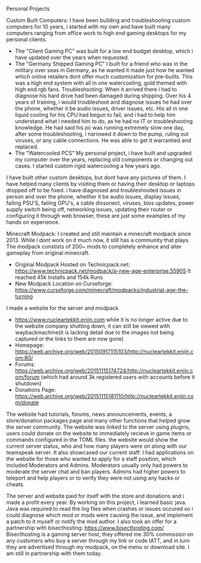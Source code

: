 Personal Projects

Custom Built Computers:
I have been building and troubleshooting custom computers for 10 years, i started with my own and have built many computers ranging from office work to high end gaming desktops for my personal clients.

- The "Client Gaming PC" was built for a low end budget desktop, which i have updated over the years when requested.
- The "Germany Shipped Gaming PC" I built for a friend who was in the military over seas in Germany, as he wanted it made just how he wanted which online retailers dont offer much customization for pre-builts.
This was a high end system with all in one watercooling, gold themed with high end rgb fans.
Troubleshooting: When it arrived there i had to diagnose his hard drive had been damaged during shipping. Over his 4 years of training, i would troubleshoot and diagnose issues he had over the phone, whether it be audio issues, driver issues, etc.
His all in one liquid cooling for his CPU had begun to fail, and i had to help him understand what i needed him to do, as he had no IT or troubleshooting knowledge.  He had said his pc was running extremely slow one day, after some troubleshooting, i narrowed it down to the pump, ruling out viruses, or any cable connections.
He was able to get it warrantied and replaced.
- The "Watercooled PCS" My personal project, i have built and upgraded my computer over the years, replacing old components or changing out cases. I started custom rigid watercooling a few years ago.

I have built other custom desktops, but dont have any pictures of them.
I have helped many clients by visiting them or having their desktop or laptops dropped off to be fixed. i have diagnosed and troubleshooted issues in person and over the phone, whether it be audio issues, display issues, failing PSU'S, failing GPU's, a cable dissonect, viruses, bios updates, power supply switch being off,
networking issues, updating their router or configuring it through web browser, these are just some examples of my hands on experience.

Minecraft Modpack:
I created and still maintain a minecraft modpack since 2013. While i dont work on it much now, it still has a community that plays.
The modpack constists of 200~ mods to completely enhance and alter gameplay from original minecraft.
- Original Modpack Hosted on Technicpack.net: https://www.technicpack.net/modpack/a-new-age-enterprise.55905
It reached 45k Installs and 154k Runs
- New Modpack Location on Curseforge: https://www.curseforge.com/minecraft/modpacks/industrial-age-the-turning

I made a website for the server and modpack
- https://www.nucleartekkit.enjin.com 
while it is no longer active due to the website company shutting down, it can still be viewed with waybackmachine(it is lacking detail due to the images not being captured or the links to them are now gone)
- Homepage: https://web.archive.org/web/20150917115103/http://nucleartekkit.enjin.com:80/
- Forums: https://web.archive.org/web/20151115174724/http://nucleartekkit.enjin.com/forum (which had around 3k registered users with accounts before it shutdown)
- Donations Page: https://web.archive.org/web/20151115181110/http://nucleartekkit.enjin.com/donate

The website had tutorials, forums, news announcements, events, a store/donation packages page and many other functions that helped grow the server community.
The website was linked to the server using plugins, users could donate on the website to immediately recieve in game items or commands configured in the TOML files.
the website would show the current server status, who and how many players were on along with our teamspeak server.
It also showcased our current staff. I had applications on the website for those who wanted to apply for a staff position, which included Moderators and Admins.
Moderators usually only had powers to moderate the server chat and ban players.
Admins had higher powers to teleport and help players or to verify they were not using any hacks or cheats.

The server and website paid for itself with the store and donations and i made a profit every year. 
By working on this project, i learned basic java. Java was required to read the log files when crashes or issues occured so i could diagnose which mod or mods were causing the issue, and implement a patch to it myself or notify the mod author.
I also took an offer for a partnership with bisecthosting: https://www.bisecthosting.com/
Bisecthosting is a gaming server host, they offered me 30% commission on any customers who buy a server through my link or code IATT, and in turn they are advertised through my modpack, on the menu or download site.
I am still in partnership with them today.
